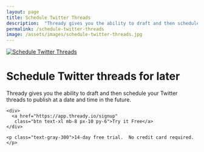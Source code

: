 ```yaml
---
layout: page
title: Schedule Twitter Threads
description:  "Thready gives you the ability to draft and then schedule your Twitter threads to publish at a date and time in the future."
permalink: /schedule-twitter-threads
image: /assets/images/schedule-twitter-threads.jpg
---
```


<div class="text-center">
  <a href="/">
    <img class="w-full rounded mb-8" src="/assets/images/schedule-twitter-threads.jpg" alt="Schedule Twitter Threads" />
  </a>

  <h1 class="text-2xl">Schedule Twitter threads for later</h1>

  <p class="max-w-md mx-auto">Thready gives you the ability to draft and then schedule your Twitter threads to publish at a date and time in the future.</p>
</div>

<div class="mt-16 flex flex-col items-center">
    
    <div>
      <a href="https://app.thready.io/signup" 
       class="btn text-xl mb-8 px-10 py-6">Try it Free</a>
    </div>

    <p class="text-gray-300">14-day free trial.  No credit card required.</p>

  </div>